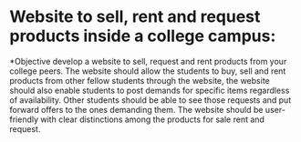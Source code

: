 # Website to sell, rent and request products inside a college campus:

*Objective develop a website to sell, request and rent products from your college peers. 
The website should allow the students to buy, sell and rent products from other fellow 
students through the website, the website should also enable students to post demands for
specific items regardless of availability. Other students should be able to see those 
requests and put forward offers to the ones demanding them. The website should be user-friendly with clear distinctions among the products for sale rent and request.
